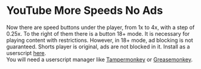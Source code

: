 # YouTube More Speeds No Ads
Now there are speed buttons under the player, from 1x to 4x, with a step of 0.25x. To the right of them there is a button 18+ mode. It is necessary for playing content with restrictions. However, in 18+ mode, ad blocking is not guaranteed. Shorts player is original, ads are not blocked in it.
Install as a userscript [here](https://greasyfork.org/ru/scripts/538599-youtube-more-speeds-no-ads).\
You will need a userscript manager like [Tampermonkey](https://chrome.google.com/webstore/detail/tampermonkey/dhdgffkkebhmkfjojejmpbldmpobfkfo) or [Greasemonkey](https://addons.mozilla.org/nl/firefox/addon/greasemonkey/).
